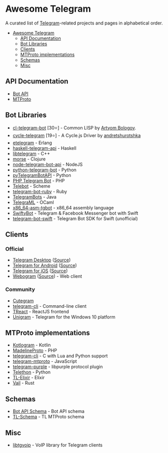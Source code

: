 # Awesome Telegram
A curated list of [Telegram](https://telegram.org)-related projects and pages in alphabetical order.

- [Awesome Telegram](#awesome-telegram)
  - [API Documentation](#api-documentation)
  - [Bot Libraries](#bot-libraries)
  - [Clients](#clients)
  - [MTProto implementations](#mtproto-implementations)
  - [Schemas](#schemas)
  - [Misc](#misc)

## API Documentation
* [Bot API](https://core.telegram.org/bots/api)
* [MTProto](https://core.telegram.org/mtproto)

## Bot Libraries
* [cl-telegram-bot](https://github.com/40ants/cl-telegram-bot) [30⭐] - Common LISP by [Artyom Bologov](https://github.com/aartaka).
* [cycle-telegram](https://github.com/goodmind/cycle-telegram) [19⭐] - A Cycle.js Driver by [andretshurotshka](https://github.com/goodmind)
* [etelegram](https://github.com/tnt-dev/etelegram) - Erlang
* [haskell-telegram-api](http://github.com/klappvisor/haskell-telegram-api) - Haskell
* [libtelegram](https://github.com/slowriot/libtelegram) - C++
* [morse](https://github.com/Otann/morse) - Clojure
* [node-telegram-bot-api](https://github.com/yagop/node-telegram-bot-api) - NodeJS
* [python-telegram-bot](https://github.com/python-telegram-bot/python-telegram-bot) - Python
* [pyTelegramBotAPI](https://github.com/eternnoir/pyTelegramBotAPI/) - Python
* [PHP Telegram Bot](https://github.com/php-telegram-bot/core) - PHP
* [Telebot](https://github.com/KnairdA/Telebot) - Scheme
* [telegram-bot-ruby](https://github.com/atipugin/telegram-bot-ruby) - Ruby
* [TelegramBots](https://github.com/rubenlagus/TelegramBots) - Java
* [TelegraML](https://github.com/nv-vn/TelegraML) - OCaml
* [x86_64-asm-tgbot](https://github.com/StefanoBelli/x86_64-asm-tgbot) - x86_64 assembly language
* [SwiftyBot](https://github.com/FabrizioBrancati/SwiftyBot) - Telegram & Facebook Messenger bot with Swift
* [telegram-bot-swift](https://github.com/zmeyc/telegram-bot-swift) - Telegram Bot SDK for Swift (unofficial)

## Clients

### Official
* [Telegram Desktop](https://desktop.telegram.org) ([Source](https://github.com/telegramdesktop/tdesktop))
* [Telegram for Android](https://play.google.com/store/apps/details?id=org.telegram.messenger) ([Source](https://github.com/DrKLO/Telegram))
* [Telegram for iOS](https://itunes.apple.com/gb/app/telegram-messenger/id686449807?mt=8) ([Source](https://github.com/peter-iakovlev/Telegram))
* [Webogram](https://web.telegram.org) ([Source](https://github.com/zhukov/webogram)) - Web client

### Community
* [Cutegram](http://aseman.co/en/products/cutegram/)
* [telegram-cli](https://github.com/vysheng/tg) - Command-line client
* [TReact](https://github.com/goodmind/treact) - ReactJS frontend
* [Unigram](https://github.com/UnigramDev/Unigram) - Telegram for the Windows 10 platform

## MTProto implementations

* [Kotlogram](https://github.com/badoualy/kotlogram) - Kotlin
* [MadelineProto](https://github.com/danog/MadelineProto) - PHP
* [telegram-cli](https://github.com/vysheng/tg) - C with Lua and Python support
* [telegram-mtproto](https://github.com/zerobias/telegram-mtproto) - JavaScript
* [telegram-purple](https://github.com/majn/telegram-purple) - libpurple protocol plugin
* [Telethon](https://github.com/LonamiWebs/Telethon) - Python
* [TL-Elixir](https://gitlab.com/snippets/1664390) - Elixir
* [Vail](https://github.com/JuanPotato/Vail) - Rust

## Schemas
* [Bot API Schema](https://github.com/tranql/telegram-bot-api-schema) - Bot API schema
* [TL-Schema](https://github.com/stek29/tl-schema) - TL MTProto schema

## Misc
* [libtgvoip](https://github.com/grishka/libtgvoip) - VoIP library for Telegram clients

